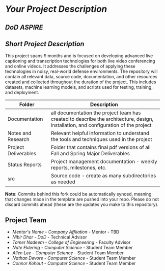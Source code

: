# *Your Project Description*
## *DoD ASPIRE*
## *Short Project Description*
This project spans 9 months and is focused on developing advanced live captioning and transcription technologies for both live video conferencing and online videos. It addresses the challenges of applying these technologies in noisy, real-world defense environments. The repository will contain all relevant data, source code, documentation, and other resources created and collected throughout the duration of the project. This includes datasets, machine learning models, and scripts used for testing, training, and deployment.

| Folder | Description |
|---|---|
| Documentation |  all documentation the project team has created to describe the architecture, design, installation, and configuration of the project |
| Notes and Research | Relevant helpful information to understand the tools and techniques used in the project |
| Project Deliverables | Folder that contains final pdf versions of all Fall and Spring Major Deliverables |
| Status Reports | Project management documentation - weekly reports, milestones, etc. |
| src | Source code - create as many subdirectories as needed |

**Note:** Commits behind this fork could be automatically synced, meaning that changes made in the template are pushed into your repo. Please do not discard commits ahead (these are the updates you make to this repository).

## Project Team
- *Mentor's Name* - *Company Affliation* - Mentor - TBD
- *Nibir Dhar*    - *DoD* - Technical Advisor
- *Tamer Nadeem*  - *College of Engineering* - Faculty Advisor
- *Nate Eldering* - *Computer Science* - Student Team Member
- *Allen Lee*     - *Computer Science* - Student Team Member
- *Nathan Devore* - *Computer Science* - Student Team Member
- *Connor Kohout* - *Computer Science* - Student Team Member
